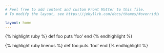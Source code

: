 ```yaml
---
# Feel free to add content and custom Front Matter to this file.
# To modify the layout, see https://jekyllrb.com/docs/themes/#overriding-theme-defaults

layout: home
---
```

{% highlight ruby %}
def foo
  puts 'foo'
end
{% endhighlight %}

{% highlight ruby linenos %}
def foo
  puts 'foo'
end
{% endhighlight %}